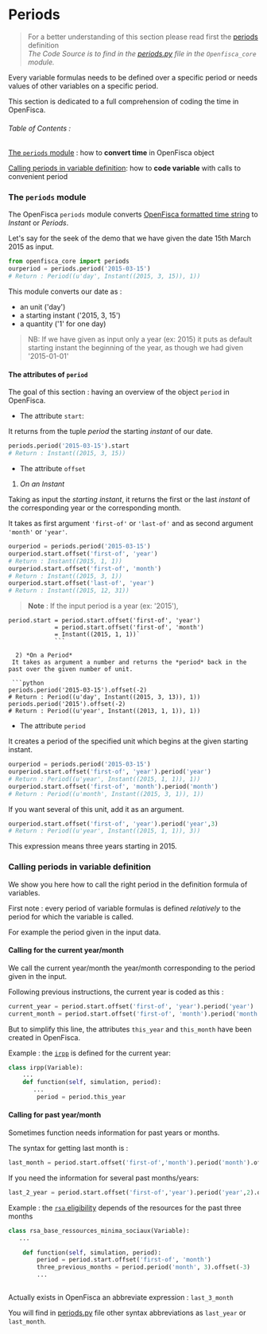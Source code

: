 # Periods

> For a better understanding of this section please read first the [periods](periods.md) definition  
>  *The Code Source is to find  in the [periods.py](https://github.com/openfisca/openfisca-core/blob/master/openfisca_core/periods.py) file in the `Openfisca_core` module.*

Every variable formulas needs to be defined over a specific period or needs values of other variables on a specific period.  

This section is dedicated to a full comprehension of coding the time in OpenFisca.

###### Table of Contents :
   
[The  `periods` module](https://doc.openfisca.fr/en/coding-the-legislation/periods.html#the-module-periods) : how to **convert time** in OpenFisca object      
    
[Calling periods in variable definition](https://doc.openfisca.fr/en/coding-the-legislation/periods.html#calling-periods-in-variable-definition): how to **code variable** with calls to convenient period
### The `periods` module

The OpenFisca `periods` module converts [OpenFisca formatted time string](https://doc.openfisca.fr/en/periodsinstants.html#implementation-in-openfisca) to *Instant* or *Periods*.

Let's say for the seek  of the demo that we have given the date 15th March 2015 as input.

```python
from openfisca_core import periods 
ourperiod = periods.period('2015-03-15')
# Return : Period((u'day', Instant((2015, 3, 15)), 1))
```
This module converts our date as :
 - an unit ('day')
 - a starting instant ('2015, 3, 15')
 - a quantity ('1' for one day)

>NB: If we have given as input only a year (ex: 2015) it puts as default starting instant the beginning of the year, as though we had given '2015-01-01'

#### The attributes of `period`

The goal of this section : having an overview of the object `period` in OpenFisca.
- The attribute `start`:

It returns from the tuple *period* the starting *instant* of our date.

```python
periods.period('2015-03-15').start
# Return : Instant((2015, 3, 15))
```

- The attribute `offset`  

1) *On an Instant*   

Taking as input the *starting instant*, it returns the first or the last *instant* of the corresponding year or the corresponding month.

It takes as first argument `'first-of'` or `'last-of'` and as second argument `'month'` or `'year'`. 

```python
ourperiod = periods.period('2015-03-15')
ourperiod.start.offset('first-of', 'year')
# Return : Instant((2015, 1, 1))
ourperiod.start.offset('first-of', 'month')
# Return : Instant((2015, 3, 1))
ourperiod.start.offset('last-of', 'year')
# Return : Instant((2015, 12, 31))
```
>**Note** : If the input period is a year (ex: '2015'),   
``` 
period.start = period.start.offset('first-of', 'year') 
             = period.start.offset('first-of', 'month')
             = Instant((2015, 1, 1))`
             ```
             
  2) *On a Period*   
 It takes as argument a number and returns the *period* back in the past over the given number of unit.
 
 ```python
periods.period('2015-03-15').offset(-2)
# Return : Period((u'day', Instant((2015, 3, 13)), 1))
periods.period('2015').offset(-2)
# Return : Period((u'year', Instant((2013, 1, 1)), 1))
```
 

- The attribute `period`  

It creates a period of the specified unit which begins at the given starting instant.


```python
ourperiod = periods.period('2015-03-15')
ourperiod.start.offset('first-of', 'year').period('year')
# Return : Period((u'year', Instant((2015, 1, 1)), 1))
ourperiod.start.offset('first-of', 'month').period('month')
# Return : Period((u'month', Instant((2015, 3, 1)), 1))
```
If you want several of this unit, add it as an argument.
```python
ourperiod.start.offset('first-of', 'year').period('year',3)
# Return : Period((u'year', Instant((2015, 1, 1)), 3))
```
This expression means three years starting in 2015.

       

### Calling periods in variable definition

We show you here how to call the right period in the definition formula of variables.

First note : every period of variable formulas is defined *relatively* to the period for which the variable is called.  

For example the period given in the input data. 


#### Calling for the current year/month
We call the current year/month the year/month corresponding to the period given in the input.

Following previous instructions, the current year is coded as this :
```python
current_year = period.start.offset('first-of', 'year').period('year')
current_month = period.start.offset('first-of', 'month').period('month')
```

But to simplify this line, the attributes  `this_year` and `this_month` have been created in OpenFisca.

Example : the [`irpp`](https://legislation.openfisca.fr/variables/irpp) is defined for the current year:

```python
class irpp(Variable):
    ...
    def function(self, simulation, period):
       ...
        period = period.this_year
```

#### Calling for past year/month

Sometimes function needs information for past years or months.

The syntax for getting last month is :
```python
last_month = period.start.offset('first-of','month').period('month').offset(-1)
```
If you need the information for several past months/years:

```python
last_2_year = period.start.offset('first-of','year').period('year',2).offset(-2)
```

Example : the [`rsa` eligibility](https://legislation.openfisca.fr/variables/rsa_base_ressources_minima_sociaux) depends of the resources for the past three months

```python
class rsa_base_ressources_minima_sociaux(Variable):
   ...

    def function(self, simulation, period):
        period = period.start.offset('first-of', 'month')
        three_previous_months = period.period('month', 3).offset(-3)
        ...
     
```
Actually exists in OpenFisca an abbreviate expression : `last_3_month` 

You will find in [periods.py](https://github.com/openfisca/openfisca-core/blob/master/openfisca_core/periods.py) file other syntax abbreviations as `last_year` or `last_month`.


